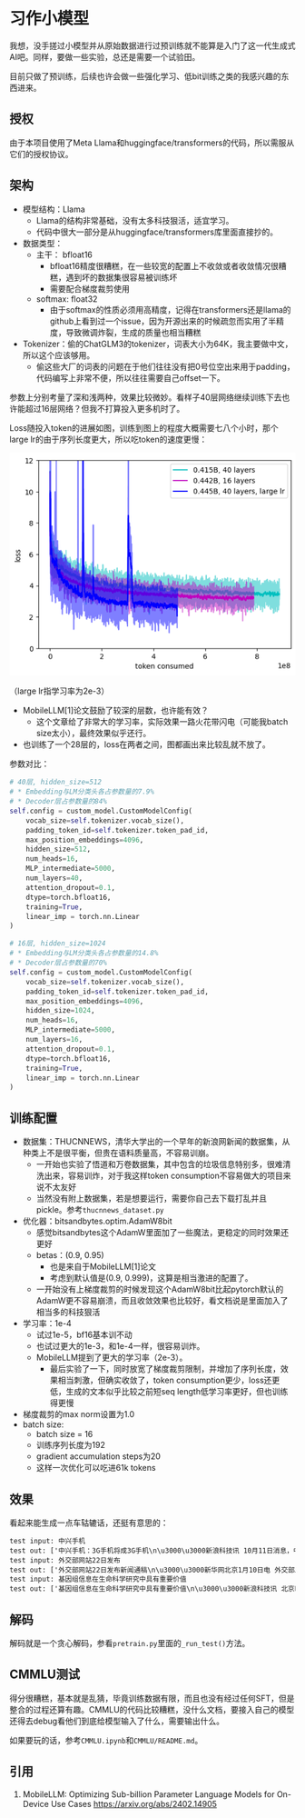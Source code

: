 # 习作小模型

我想，没手搓过小模型并从原始数据进行过预训练就不能算是入门了这一代生成式AI吧。同样，要做一些实验，总还是需要一个试验田。

目前只做了预训练，后续也许会做一些强化学习、低bit训练之类的我感兴趣的东西进来。

## 授权

由于本项目使用了Meta Llama和huggingface/transformers的代码，所以需服从它们的授权协议。

## 架构

* 模型结构：Llama
  * Llama的结构非常基础，没有太多科技狠活，适宜学习。
  * 代码中很大一部分是从huggingface/transformers库里面直接抄的。
* 数据类型：
  * 主干： bfloat16
    * bfloat16精度很糟糕，在一些较宽的配置上不收敛或者收敛情况很糟糕，遇到坏的数据集很容易被训练坏
    * 需要配合梯度裁剪使用
  * softmax: float32
    * 由于softmax的性质必须用高精度，记得在transformers还是llama的github上看到过一个issue，因为开源出来的时候疏忽而实用了半精度，导致微调炸裂，生成的质量也相当糟糕
* Tokenizer：偷的ChatGLM3的tokenizer，词表大小为64K，我主要做中文，所以这个应该够用。
  * 偷这些大厂的词表的问题在于他们往往没有把0号位空出来用于padding，代码编写上非常不便，所以往往需要自己offset一下。

参数上分别考量了深和浅两种，效果比较微妙。看样子40层网络继续训练下去也许能超过16层网络？但我不打算投入更多机时了。

Loss随投入token的进展如图，训练到图上的程度大概需要七八个小时，那个large lr的由于序列长度更大，所以吃token的速度更慢：

![40vs16](./figures/output.png)

（large lr指学习率为2e-3）

* MobileLLM[1]论文鼓励了较深的层数，也许能有效？
  * 这个文章给了非常大的学习率，实际效果一路火花带闪电（可能我batch size太小），最终效果似乎还行。
* 也训练了一个28层的，loss在两者之间，图都画出来比较乱就不放了。

参数对比：

```python
# 40层, hidden_size=512
# * Embedding与LM分类头各占参数量的7.9%
# * Decoder层占参数量的84%
self.config = custom_model.CustomModelConfig(
    vocab_size=self.tokenizer.vocab_size(),
    padding_token_id=self.tokenizer.token_pad_id,
    max_position_embeddings=4096,
    hidden_size=512,
    num_heads=16,
    MLP_intermediate=5000,
    num_layers=40,
    attention_dropout=0.1,
    dtype=torch.bfloat16,
    training=True,
    linear_imp = torch.nn.Linear
)
```

```python
# 16层, hidden_size=1024
# * Embedding与LM分类头各占参数量的14.8%
# * Decoder层占参数量的70%
self.config = custom_model.CustomModelConfig(
    vocab_size=self.tokenizer.vocab_size(),
    padding_token_id=self.tokenizer.token_pad_id,
    max_position_embeddings=4096,
    hidden_size=1024,
    num_heads=16,
    MLP_intermediate=5000,
    num_layers=16,
    attention_dropout=0.1,
    dtype=torch.bfloat16,
    training=True,
    linear_imp = torch.nn.Linear
)
```

## 训练配置

* 数据集：THUCNNEWS，清华大学出的一个早年的新浪网新闻的数据集，从种类上不是很平衡，但贵在语料质量高，不容易训崩。
  * 一开始也实验了悟道和万卷数据集，其中包含的垃圾信息特别多，很难清洗出来，容易训炸，对于我这样token consumption不容易做大的项目来说不太友好
  * 当然没有附上数据集，若是想要运行，需要你自己去下载打乱并且pickle。参考`thucnnews_dataset.py`
* 优化器：bitsandbytes.optim.AdamW8bit
  * 感觉bitsandbytes这个AdamW里面加了一些魔法，更稳定的同时效果还更好
  * betas：(0.9, 0.95)
    * 也是来自于MobileLLM[1]论文
    * 考虑到默认值是(0.9, 0.999)，这算是相当激进的配置了。
  * 一开始没有上梯度裁剪的时候发现这个AdamW8bit比起pytorch默认的AdamW更不容易崩溃，而且收敛效果也比较好，看文档说是里面加入了相当多的科技狠活
* 学习率：1e-4
  * 试过1e-5，bf16基本训不动
  * 也试过更大的1e-3，和1e-4一样，很容易训炸。
  * MobileLLM提到了更大的学习率（2e-3）。
    * 最后实验了一下，同时放宽了梯度裁剪限制，并增加了序列长度，效果相当刺激，但确实收敛了，token consumption更少，loss还更低，生成的文本似乎比较之前短seq length低学习率更好，但也训练得更慢
* 梯度裁剪的max norm设置为1.0
* batch size:
  * batch size = 16
  * 训练序列长度为192
  * gradient accumulation steps为20
  * 这样一次优化可以吃进61k tokens
  
## 效果

看起来能生成一点车轱辘话，还挺有意思的：

```txt
test input: 中兴手机
test out: ['中兴手机：3G手机将成3G手机\n\u3000\u3000新浪科技讯 10月11日消息，中兴通讯董事长兼CEO王晓初表示，中兴通讯将推出基于Android平台的3G手机，并计划在未来3年内推出3G手机。\n\u3000\u3000王晓初表示，中兴通讯将推出基于Android平台的3G手机，并计划在未来3年内推出3G手机。\n\u3000\u3000王晓初表示，中兴通讯将推出基于Android平台的3G手机，并']
test input: 外交部网站22日发布
test out: ['外交部网站22日发布新闻通稿\n\u3000\u3000新华网北京1月10日电 外交部发言人马朝旭10日在北京举行例行记者会，就“中国外交”等国际问题回答记者提问。\n\u3000\u3000马朝旭说，中国是亚太地区的最大贸易伙伴国，中方高度重视亚太地区的国际和地区事务，愿同亚太地区的国际组织和组织加强合作，共同维护亚太地区的和平与稳定。\n\u3000\u3000马朝旭说，中方高度重视亚太地区的国际和地区问题']
test input: 基因组信息在生命科学研究中具有重要价值
test out: ['基因组信息在生命科学研究中具有重要价值\n\u3000\u3000新浪科技讯 北京时间10月16日消息，据国外媒体报道，美国科学家发现，在生命科学领域，人类在生命科学领域所具有的基因特征和特征是生命科学领域所具有的。\n\u3000\u3000在人类历史上，人类在生命科学领域所具有的基因特征和特征是生命科学领域所具有的。在人类历史上，人类在生命科学领域所具有的基因特征是生命科学领域所具有的基因特征。\n']
```

## 解码

解码就是一个贪心解码，参看`pretrain.py`里面的`_run_test()`方法。

## CMMLU测试

得分很糟糕，基本就是乱猜，毕竟训练数据有限，而且也没有经过任何SFT，但是整合的过程还算有趣。CMMLU的代码比较糟糕，没什么文档，要接入自己的模型还得去debug看他们到底给模型输入了什么，需要输出什么。

如果要玩的话，参考`CMMLU.ipynb`和`CMMLU/README.md`。

## 引用

1. MobileLLM: Optimizing Sub-billion Parameter Language Models for On-Device Use Cases https://arxiv.org/abs/2402.14905